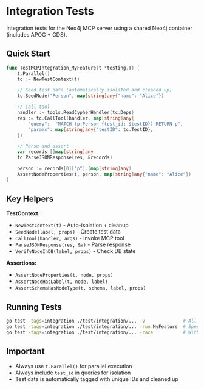 # Integration Tests

Integration tests for the Neo4j MCP server using a shared Neo4j container (includes APOC + GDS).

## Quick Start

```go
func TestMCPIntegration_MyFeature(t *testing.T) {
    t.Parallel()
    tc := NewTestContext(t)

    // Seed test data (automatically isolated and cleaned up)
    tc.SeedNode("Person", map[string]any{"name": "Alice"})

    // Call tool
    handler := tools.ReadCypherHandler(tc.Deps)
    res := tc.CallTool(handler, map[string]any{
        "query":  "MATCH (p:Person {test_id: $testID}) RETURN p",
        "params": map[string]any{"testID": tc.TestID},
    })

    // Parse and assert
    var records []map[string]any
    tc.ParseJSONResponse(res, &records)

    person := records[0]["p"].(map[string]any)
    AssertNodeProperties(t, person, map[string]any{"name": "Alice"})
}
```

## Key Helpers

**TestContext:**

- `NewTestContext(t)` - Auto-isolation + cleanup
- `SeedNode(label, props)` - Create test data
- `CallTool(handler, args)` - Invoke MCP tool
- `ParseJSONResponse(res, &v)` - Parse response
- `VerifyNodeInDB(label, props)` - Check DB state

**Assertions:**

- `AssertNodeProperties(t, node, props)`
- `AssertNodeHasLabel(t, node, label)`
- `AssertSchemaHasNodeType(t, schema, label, props)`

## Running Tests

```bash
go test -tags=integration ./test/integration/... -v              # All tests
go test -tags=integration ./test/integration/... -run MyFeature  # Specific test
go test -tags=integration ./test/integration/... -race           # With race detection
```

## Important

- Always use `t.Parallel()` for parallel execution
- Always include `test_id` in queries for isolation
- Test data is automatically tagged with unique IDs and cleaned up

